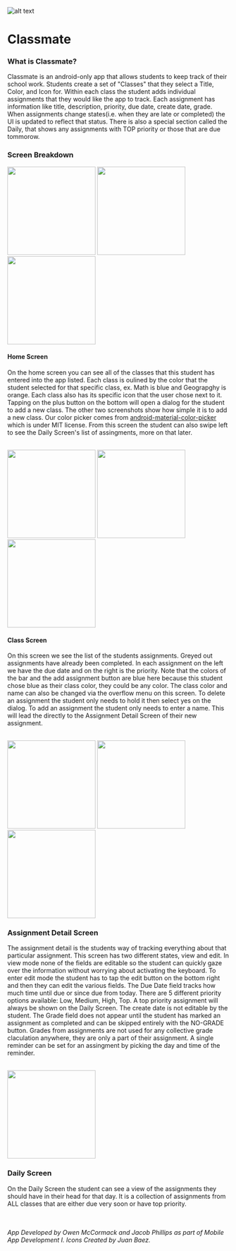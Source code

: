 ![alt text](./app/icons/icon_pencil.png "ClassmateIcon")

# Classmate

### What is Classmate?
Classmate is an android-only app that allows students to keep track of their school work. Students create a set of "Classes" that they select a Title, Color, and Icon for. Within each class the student adds individual assignments that they would like the app to track. Each assignment has information like title, description, priority, due date, create date, grade. When assignments change states(i.e. when they are late or completed) the UI is updated to reflect that status. There is also a special section called the Daily, that shows any assignments with TOP priority or those that are due tommorow.

### Screen Breakdown

<p float="left">
<img src="./ReadmeScreenshots/HomeScreen.jpg" width="200">
<img src="./ReadmeScreenshots/AddClassDialog.jpg" width="200">
<img src="./ReadmeScreenshots/ColorSelector.jpg" width="200">
</p>

#### Home Screen
On the home screen you can see all of the classes that this student has entered into the app listed. Each class is oulined by the color that the student selected for that specific class, ex. Math is blue and Geograpghy is orange. Each class also has its specific icon that the user chose next to it. Tapping on the plus button on the bottom will open a dialog for the student to add a new class. The other two screenshots show how simple it is to add a new class. Our color picker comes from [android-material-color-picker](https://github.com/Pes8/android-material-color-picker-dialog) which is under MIT license. From this screen the student can also swipe left to see the Daily Screen's list of assingments, more on that later.
<br></br>

<p float="left">
<kdb><img src="./ReadmeScreenshots/AssignmentList.jpg" width="200" ></kdb>
<kdb><img src="./ReadmeScreenshots/AssignmentListContext.jpg" width="200"></kdb>
<kdb><img src="./ReadmeScreenshots/AddNewAssignment.jpg" width="200"></kdb>
</p>

#### Class Screen
On this screen we see the list of the students assignments. Greyed out assignments have already been completed. In each assignment on the left we have the due date and on the right is the priority. Note that the colors of the bar and the add assignment button are blue here because this student chose blue as their class color, they could be any color. The class color and name can also be changed via the overflow menu on this screen. To delete an assignment the student only needs to hold it then select yes on the dialog. To add an assignment the student only needs to enter a name. This will lead the directly to the Assignment Detail Screen of their new assignment.
<br></br>

<p float="left">
<kdb><img src="./ReadmeScreenshots/AssignmentDetail.jpg" width="200" ></kdb>
<kdb><img src="./ReadmeScreenshots/AssignmentDetail2.jpg" width="200" ></kdb>
<kdb><img src="./ReadmeScreenshots/GradeDialog.jpg" width="200" ></kdb>
</p>

### Assignment Detail Screen
The assignment detail is the students way of tracking everything about that particular assignment. This screen has two different states, view and edit. In view mode none of the fields are editable so the student can quickly gaze over the information without worrying about activating the keyboard. To enter edit mode the student has to tap the edit button on the bottom right and then they can edit the various fields. The Due Date field tracks how much time until due or since due from today. There are 5 different priority options available: Low, Medium, High, Top. A top priority assignment will always be shown on the Daily Screen. The create date is not editable by the student. The Grade field does not appear until the student has marked an assignment as completed and can be skipped entirely with the NO-GRADE button. Grades from assignments are not used for any collective grade claculation anywhere, they are only a part of their assignment. A single reminder can be set for an assingment by picking the day and time of the reminder.
<br></br>

<kdb><img src="./ReadmeScreenshots/DailyScreen.jpg" width="200"></kdb>

### Daily Screen
On the Daily Screen the student can see a view of the assignments they should have in their head for that day. It is a collection of assignments from ALL classes that are either due very soon or have top priority.

<br></br>
*App Developed by Owen McCormack and Jacob Phillips as part of Mobile App Development I. Icons Created by Juan Baez.*